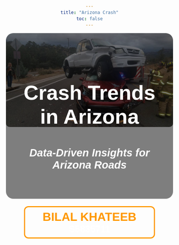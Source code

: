 ```yaml
---
title: "Arizona Crash"
toc: false
---
```


<div class="hero">
  <div class="hero-overlay">
    <h1>Crash Trends in Arizona</h1>
    <h2>Data-Driven Insights for Arizona Roads</h2>
  </div>
  <img src="data/accident.jpg" alt="Crash Data" class="hero-image">
</div>

<style>
@import url('https://fonts.googleapis.com/css2?family=Poppins:wght@300;400;600;900&display=swap');

/* 🎨 Dark Theme Styling */
:root {
  --primary-color: #ff9800;
  --secondary-color: #03a9f4;
  --text-color: white;
  --background-color: #121212;
}

/* 📌 Page Background */
body {
  color: var(--text-color);
  font-family: "Poppins", Arial, sans-serif;
  text-align: center;
}

/* 🖼 Hero Section */
.hero {
  position: relative;
  width: 90%;
  max-width: 900px;
  height: 450px;
  margin: 0 auto;
  border-radius: 20px;
  overflow: hidden;
}

/* 🌄 Hero Image */
.hero-image {
  width: 100%;
  border-radius: 10px;
  object-fit: cover;
}

/* 🔲 Overlay (Dark Background for Readability) */
.hero-overlay {
  position: absolute;
  inset: 0; /* Shorthand for top: 0; left: 0; width: 100%; height: 100%; */
  background: rgba(0, 0, 0, 0.5);
  display: flex;
  flex-direction: column;
  justify-content: center;
  align-items: center;
  text-align: center;
  padding: 20px;
}

/* 🏆 Title & Subtitle */
.hero-overlay h1 {
  font-size: 4rem;
  font-weight: 900;
  margin-bottom: 10px;
}

.hero-overlay h2 {
  font-size: 2rem;
  font-style: italic;
}

/* 👤 Team Section */
.team-container {
  display: flex;
  justify-content: center;
  gap: 3rem;
  margin-top: 20px;
}

.team-member {
  background: rgba(255, 255, 255, 0.1);
  padding: 0.5rem 3rem;
  border-radius: 12px;
  font-size: 2rem;
  font-weight: bold;
  color: var(--primary-color);
  text-transform: uppercase;
  border: 3px solid var(--primary-color);
  transition: background 0.3s, transform 0.3s;
}

.team-member:hover {
  background: var(--primary-color);
  color: white;
  transform: scale(1.1);
}

/* 📌 RESPONSIVE DESIGN */
@media (max-width: 1024px) {
  .hero-overlay h1 { font-size: 3.5rem; }
  .hero-overlay h2 { font-size: 1.8rem; }
}

@media (max-width: 768px) {
  .hero-overlay h1 { font-size: 3rem; }
  .hero-overlay h2 { font-size: 1.5rem; }
}

@media (max-width: 480px) {
  .hero-overlay h1 { font-size: 2.5rem; }
  .hero-overlay h2 { font-size: 1.3rem; }
  
  .team-container {
    flex-direction: column;
    gap: 1.5rem;
  }

  .team-member {
    font-size: 1.5rem;
    padding: 0.8rem 2rem;
  }
}
</style>

<div class="team-container">
  <div class="team-member">BILAL KHATEEB
    <div style="font-size:25px; color:white">s5835711</div>
  </div>
</div>
